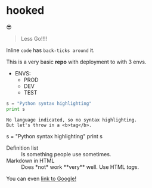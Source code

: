 # <h1>hooked</h1>:sunglasses: 

> Less Go!!!!


Inline `code` has `back-ticks around` it.

This is a very basic **repo** with deployment to with 3 envs. 
   * ENVS:
        * PROD
        * DEV
        * TEST
  
```python
s = "Python syntax highlighting"
print s
```
 
```
No language indicated, so no syntax highlighting. 
But let's throw in a <b>tag</b>.
```
s = "Python syntax highlighting"
print s

<dl>
  <dt>Definition list</dt>
  <dd>Is something people use sometimes.</dd>
  <dt>Markdown in HTML</dt>
  <dd>Does *not* work **very** well. Use HTML <em>tags</em>.</dd>
</dl>

You can even [link to Google!](http://google.com)